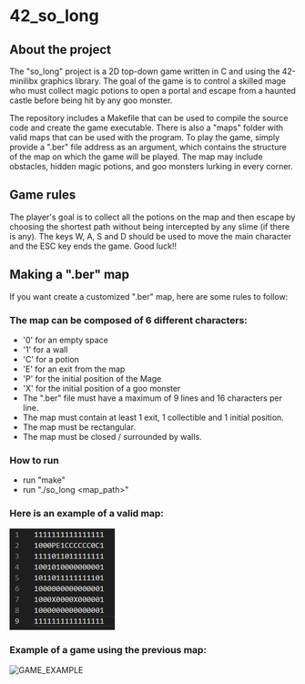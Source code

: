 # 42_so_long

## About the project
The "so_long" project is a 2D top-down game written in C and using the 42-minilibx graphics library. The goal of the game is to control a skilled mage who must collect magic potions to open a portal and escape from a haunted castle before being hit by any goo monster.

The repository includes a Makefile that can be used to compile the source code and create the game executable. There is also a "maps" folder with valid maps that can be used with the program. To play the game, simply provide a ".ber" file address as an argument, which contains the structure of the map on which the game will be played. The map may include obstacles, hidden magic potions, and goo monsters lurking in every corner.

## Game rules
The player's goal is to collect all the potions on the map and then escape by choosing the shortest path without being intercepted by any slime (if there is any). The keys W, A, S and D should be used to move the main character and the ESC key ends the game. Good luck!!

## Making a ".ber" map
If you want create a customized ".ber" map, here are some rules to follow:

### The map can be composed of 6 different characters:
* '0' for an empty space
* '1' for a wall
* 'C' for a potion
* 'E' for an exit from the map
* 'P' for the initial position of the Mage
* 'X' for the initial position of a goo monster
* The ".ber" file must have a maximum of 9 lines and 16 characters per line.
* The map must contain at least 1 exit, 1 collectible and 1 initial position.
* The map must be rectangular.
* The map must be closed / surrounded by walls.

### How to run
* run "make"
* run "./so_long <map_path>"

### Here is an example of a valid map:
![MAP_EXAMPLE](./readme_utils/map_ex.bmp)

### Example of a game using the previous map:
![GAME_EXAMPLE](./readme_utils/game_example.gif)
